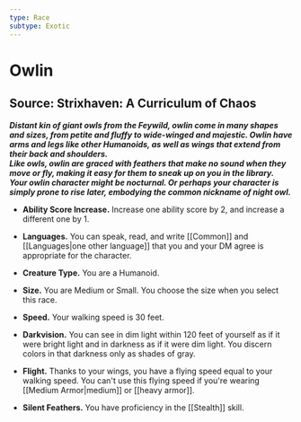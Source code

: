 ```yaml
---
type: Race
subtype: Exotic
---
```

# Owlin 

## Source: Strixhaven: A Curriculum of Chaos

**_Distant kin of giant owls from the Feywild, owlin come in many shapes and sizes, from petite and fluffy to wide-winged and majestic. Owlin have arms and legs like other Humanoids, as well as wings that extend from their back and shoulders.  
Like owls, owlin are graced with feathers that make no sound when they move or fly, making it easy for them to sneak up on you in the library.  
Your owlin character might be nocturnal. Or perhaps your character is simply prone to rise later, embodying the common nickname of night owl._**

- **Ability Score Increase.** Increase one ability score by 2, and increase a different one by 1.

- **Languages.** You can speak, read, and write [[Common]] and [[Languages|one other language]] that you and your DM agree is appropriate for the character.

- **Creature Type.** You are a Humanoid.

- **Size.** You are Medium or Small. You choose the size when you select this race.

- **Speed.** Your walking speed is 30 feet.

- **Darkvision.** You can see in dim light within 120 feet of yourself as if it were bright light and in darkness as if it were dim light. You discern colors in that darkness only as shades of gray.

- **Flight.** Thanks to your wings, you have a flying speed equal to your walking speed. You can't use this flying speed if you're wearing [[Medium Armor|medium]] or [[heavy armor]].

- **Silent Feathers.** You have proficiency in the [[Stealth]] skill.